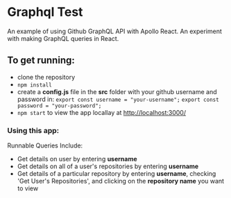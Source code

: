 # Graphql Test

An example of using Github GraphQL API with Apollo React. An experiment with making GraphQL queries in React.

## To get running:

- clone the repository
- `npm install`
- create a **config.js** file in the **src** folder with your github username and password in:
  `export const username = "your-username";`
  `export const password = "your-password";`
- `npm start` to view the app locallay at [http://localhost:3000/](http://localhost:3000/)

### Using this app:

Runnable Queries Include:

- Get details on user by entering **username**
- Get details on all of a user's repositories by entering **username**
- Get details of a particular repository by entering **username**, checking 'Get User's Repositories', and clicking on the **repository name** you want to view
